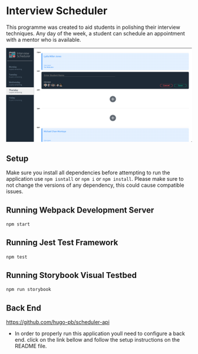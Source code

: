# Interview Scheduler

This programme was created to aid students in polishing their interview techniques. Any day of the week, a student can schedule an appointment with a mentor who is available.

!['img of home page'](https://github.com/hugo-pb/interview-scheduler/blob/master/docs/homepage.png)

## Setup

Make sure you install all dependencies before attempting to run the application use `npm isntall` or `npm i` or `npm install`. Please make sure to not change the versions of any dependency, this could cause compatible issues.

## Running Webpack Development Server

```sh
npm start
```

## Running Jest Test Framework

```sh
npm test
```

## Running Storybook Visual Testbed

```sh
npm run storybook
```

## Back End

https://github.com/hugo-pb/scheduler-api

- In order to properly run this application youll need to configure a back end. click on the link bellow and follow the setup instructions on the README file.
